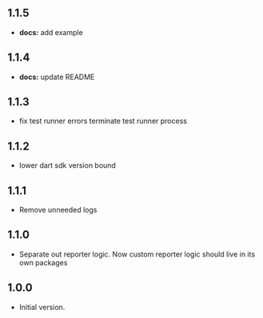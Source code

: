 ## 1.1.5

- **docs:** add example

## 1.1.4

- **docs:** update README

## 1.1.3

- fix test runner errors terminate test runner process

## 1.1.2

- lower dart sdk version bound

## 1.1.1

- Remove unneeded logs

## 1.1.0

- Separate out reporter logic. Now custom reporter logic should live in its own packages

## 1.0.0

- Initial version.
